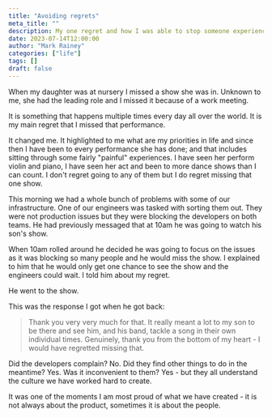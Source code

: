 ```yaml
---
title: "Avoiding regrets"
meta_title: ""
description: My one regret and how I was able to stop someone experiencing the same
date: 2023-07-14T12:00:00
author: "Mark Rainey"
categories: ["life"]
tags: []
draft: false
---
```


When my daughter was at nursery I missed a show she was in. Unknown to me, she had the leading role and I missed it because of a work meeting.


It is something that happens multiple times every day all over the world. It is my main regret that I missed that performance.

It changed me. It highlighted to me what are my priorities in life and since then I have been to every performance she has done; and that includes sitting through some fairly "painful" experiences. I have seen her perform violin and piano, I have seen her act and been to more dance shows than I can count. I don't regret going to any of them but I do regret missing that one show.

This morning we had a whole bunch of problems with some of our infrastructure. One of our engineers was tasked with sorting them out. They were not production issues but they were blocking the developers on both teams. He had previously messaged that at 10am he was going to watch his son's show.

When 10am rolled around he decided he was going to focus on the issues as it was blocking so many people and he would miss the show. I explained to him that he would only get one chance to see the show and the engineers could wait. I told him about my regret.

He went to the show.

This was the response I got when he got back:

>  Thank you very very much for that. It really meant a lot to my son to be there and see him, and his band, tackle a song in their own individual times. Genuinely, thank you from the bottom of my heart - I would have regretted missing that.

Did the developers complain? No. Did they find other things to do in the meantime? Yes. Was it inconvenient to them? Yes - but they all understand the culture we have worked hard to create.

It was one of the moments I am most proud of what we have created - it is not always about the product, sometimes it is about the people.

